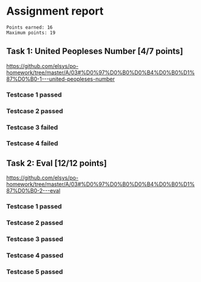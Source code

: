 # Assignment report
```
Points earned: 16
Maximum points: 19
```

## Task 1: United Peopleses Number [4/7 points]
https://github.com/elsys/po-homework/tree/master/A/03#%D0%97%D0%B0%D0%B4%D0%B0%D1%87%D0%B0-1---united-peopleses-number

### Testcase 1 passed
### Testcase 2 passed
### Testcase 3 failed
### Testcase 4 failed

## Task 2: Eval [12/12 points]
https://github.com/elsys/po-homework/tree/master/A/03#%D0%97%D0%B0%D0%B4%D0%B0%D1%87%D0%B0-2---eval

### Testcase 1 passed
### Testcase 2 passed
### Testcase 3 passed
### Testcase 4 passed
### Testcase 5 passed

